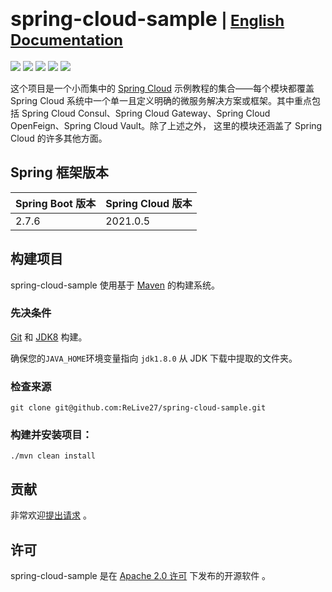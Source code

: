# <font size="6p">spring-cloud-sample</font> <font size="5p">  | [English Documentation](README_EN.md)</font>

<p align="left">
	<a href="https://github.com/ReLive27/spring-cloud-sample/stargazers"><img src="https://img.shields.io/github/stars/ReLive27/spring-cloud-sample?style=flat-square&logo=GitHub"></a>
	<a href="https://github.com/ReLive27/spring-cloud-sample/network/members"><img src="https://img.shields.io/github/forks/ReLive27/spring-cloud-sample?style=flat-square&logo=GitHub"></a>
	<a href="https://github.com/ReLive27/spring-cloud-sample/watchers"><img src="https://img.shields.io/github/watchers/ReLive27/spring-cloud-sample?style=flat-square&logo=GitHub"></a>
	<a href="https://github.com/ReLive27/spring-cloud-sample/issues"><img src="https://img.shields.io/github/issues/ReLive27/spring-cloud-sample.svg?style=flat-square&logo=GitHub"></a>
	<a href="https://github.com/ReLive27/spring-cloud-sample/blob/main/LICENSE"><img src="https://img.shields.io/github/license/ReLive27/spring-cloud-sample.svg?style=flat-square"></a>
</p>

这个项目是一个小而集中的 [Spring Cloud](https://spring.io/projects/spring-cloud) 示例教程的集合——每个模块都覆盖 Spring Cloud
系统中一个单一且定义明确的微服务解决方案或框架。其中重点包括 Spring Cloud Consul、Spring Cloud Gateway、Spring Cloud OpenFeign、Spring Cloud
Vault。除了上述之外， 这里的模块还涵盖了 Spring Cloud 的许多其他方面。

## Spring 框架版本

| Spring Boot 版本  | Spring Cloud 版本  | 
| ---------------- | ----------------- |
| 2.7.6           | 2021.0.5          | 

## 构建项目

spring-cloud-sample 使用基于 [Maven](https://maven.apache.org/) 的构建系统。

### 先决条件

[Git](https://help.github.com/set-up-git-redirect) 和 [JDK8](https://www.oracle.com/technetwork/java/javase/downloads)
构建。

确保您的`JAVA_HOME`环境变量指向 `jdk1.8.0` 从 JDK 下载中提取的文件夹。

### 检查来源

```
git clone git@github.com:ReLive27/spring-cloud-sample.git
```

### 构建并安装项目：

```
./mvn clean install
```

## 贡献

非常欢迎[提出请求](https://help.github.com/articles/creating-a-pull-request) 。

## 许可

spring-cloud-sample 是在 [Apache 2.0 许可](https://www.apache.org/licenses/LICENSE-2.0.html) 下发布的开源软件 。

